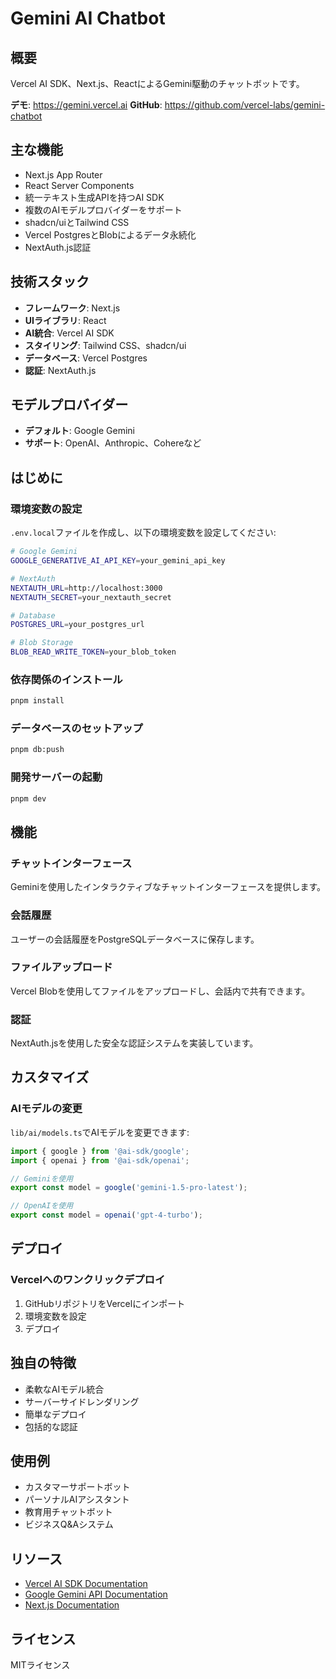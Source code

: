 # Gemini AI Chatbot

## 概要

Vercel AI SDK、Next.js、ReactによるGemini駆動のチャットボットです。

**デモ**: https://gemini.vercel.ai
**GitHub**: https://github.com/vercel-labs/gemini-chatbot

## 主な機能

- Next.js App Router
- React Server Components
- 統一テキスト生成APIを持つAI SDK
- 複数のAIモデルプロバイダーをサポート
- shadcn/uiとTailwind CSS
- Vercel PostgresとBlobによるデータ永続化
- NextAuth.js認証

## 技術スタック

- **フレームワーク**: Next.js
- **UIライブラリ**: React
- **AI統合**: Vercel AI SDK
- **スタイリング**: Tailwind CSS、shadcn/ui
- **データベース**: Vercel Postgres
- **認証**: NextAuth.js

## モデルプロバイダー

- **デフォルト**: Google Gemini
- **サポート**: OpenAI、Anthropic、Cohereなど

## はじめに

### 環境変数の設定

`.env.local`ファイルを作成し、以下の環境変数を設定してください:

```bash
# Google Gemini
GOOGLE_GENERATIVE_AI_API_KEY=your_gemini_api_key

# NextAuth
NEXTAUTH_URL=http://localhost:3000
NEXTAUTH_SECRET=your_nextauth_secret

# Database
POSTGRES_URL=your_postgres_url

# Blob Storage
BLOB_READ_WRITE_TOKEN=your_blob_token
```

### 依存関係のインストール

```bash
pnpm install
```

### データベースのセットアップ

```bash
pnpm db:push
```

### 開発サーバーの起動

```bash
pnpm dev
```

## 機能

### チャットインターフェース

Geminiを使用したインタラクティブなチャットインターフェースを提供します。

### 会話履歴

ユーザーの会話履歴をPostgreSQLデータベースに保存します。

### ファイルアップロード

Vercel Blobを使用してファイルをアップロードし、会話内で共有できます。

### 認証

NextAuth.jsを使用した安全な認証システムを実装しています。

## カスタマイズ

### AIモデルの変更

`lib/ai/models.ts`でAIモデルを変更できます:

```typescript
import { google } from '@ai-sdk/google';
import { openai } from '@ai-sdk/openai';

// Geminiを使用
export const model = google('gemini-1.5-pro-latest');

// OpenAIを使用
export const model = openai('gpt-4-turbo');
```

## デプロイ

### Vercelへのワンクリックデプロイ

1. GitHubリポジトリをVercelにインポート
2. 環境変数を設定
3. デプロイ

## 独自の特徴

- 柔軟なAIモデル統合
- サーバーサイドレンダリング
- 簡単なデプロイ
- 包括的な認証

## 使用例

- カスタマーサポートボット
- パーソナルAIアシスタント
- 教育用チャットボット
- ビジネスQ&Aシステム

## リソース

- [Vercel AI SDK Documentation](https://sdk.vercel.ai/docs)
- [Google Gemini API Documentation](https://ai.google.dev/docs)
- [Next.js Documentation](https://nextjs.org/docs)

## ライセンス

MITライセンス

